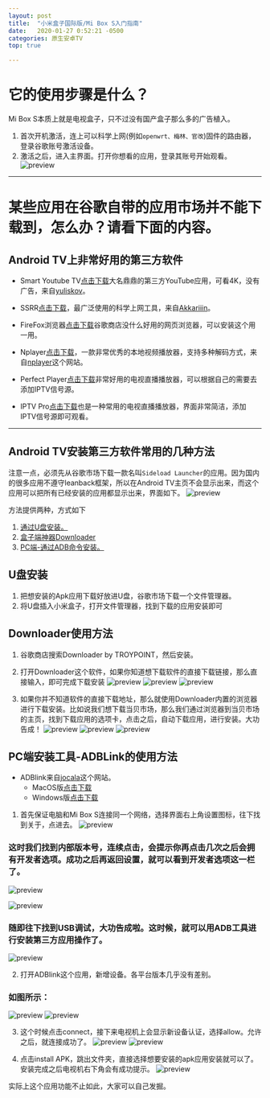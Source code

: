 ```yaml
---
layout: post
title:  "小米盒子国际版/Mi Box S入门指南"
date:   2020-01-27 0:52:21 -0500
categories: 原生安卓TV
top: true 

---
```

# 它的使用步骤是什么？
Mi Box S本质上就是电视盒子，只不过没有国产盒子那么多的广告植入。
1. 首次开机激活，连上可以科学上网(例如`openwrt、梅林、官改`)固件的路由器，登录谷歌账号激活设备。
2. 激活之后，进入主界面。打开你想看的应用，登录其账号开始观看。
![preview](https://raw.githubusercontent.com/AndroidDeals/AndroidDeals.github.io/master/Screenshots/mihome.png)


<HR>
 
# 某些应用在谷歌自带的应用市场并不能下载到，怎么办？请看下面的内容。
## Android TV上非常好用的第三方软件

* Smart Youtube TV[点击下载](https://github.com/yuliskov/SmartYouTubeTV/releases/download/stable/smartyoutubetv_latest.apk)大名鼎鼎的第三方YouTube应用，可看4K，没有广告，来自[yuliskov](https://github.com/yuliskov/SmartYouTubeTV)。

* SSRR[点击下载](https://github.com/AndroidDeals/AndroidDeals.github.io/releases/download/2019.12.17/SSRR-3.5.4.apk)，最广泛使用的科学上网工具，来自[Akkariiin](https://github.com/shadowsocksrr/shadowsocksr-android/releases)。

* FireFox浏览器[点击下载](https://github.com/AndroidDeals/AndroidDeals.github.io/releases/download/2019.12.17/firefox_4.6.apk)谷歌商店没什么好用的网页浏览器，可以安装这个用一用。

* Nplayer[点击下载](https://github.com/AndroidDeals/AndroidDeals.github.io/releases/download/2019.12.17/nPlayer.v1.7.7.7_191219.armeabi-v7a.apk)，一款非常优秀的本地视频播放器，支持多种解码方式，来自[nplayer](https://nplayer.com/)这个网站。

* Perfect Player[点击下载](https://github.com/AndroidDeals/AndroidDeals.github.io/releases/download/2019.12.17/Perfect-Player.apk)非常好用的电视直播播放器，可以根据自己的需要去添加IPTV信号源。

* IPTV Pro[点击下载](https://github.com/AndroidDeals/AndroidDeals.github.io/releases/download/2019.12.17/iptv-pro.apk)也是一种常用的电视直播播放器，界面非常简洁，添加IPTV信号源即可观看。


<HR>
 
## Android TV安装第三方软件常用的几种方法
注意一点，必须先从谷歌市场下载一款名叫`Sideload Launcher`的应用。因为国内的很多应用不遵守leanback框架，所以在Android TV主页不会显示出来，而这个应用可以把所有已经安装的应用都显示出来，界面如下。
![preview](https://raw.githubusercontent.com/AndroidDeals/AndroidDeals.github.io/master/Screenshots/sideloadlauncher.png)

方法提供两种，方式如下
1. [通过U盘安装。](#jump1)
2. [盒子端神器Downloader](#jump2)
3. [PC端-通过ADB命令安装。](#jump3)

## <span id="jump1">U盘安装</span>
1. 把想安装的Apk应用下载好放进U盘，谷歌市场下载一个文件管理器。
2. 将U盘插入小米盒子，打开文件管理器，找到下载的应用安装即可

## <span id="jump2">Downloader使用方法</span>
1. 谷歌商店搜索Downloader by TROYPOINT，然后安装。

2. 打开Downloader这个软件，如果你知道想下载软件的直接下载链接，那么直接输入，即可完成下载安装
![preview](https://raw.githubusercontent.com/AndroidDeals/AndroidDeals.github.io/master/Screenshots/d2.png)
![preview](https://raw.githubusercontent.com/AndroidDeals/AndroidDeals.github.io/master/Screenshots/d4.png)
![preview](https://raw.githubusercontent.com/AndroidDeals/AndroidDeals.github.io/master/Screenshots/d5.png)

3. 如果你并不知道软件的直接下载地址，那么就使用Downloader内置的浏览器进行下载安装。比如说我们想下载当贝市场，那么我们通过浏览器到当贝市场的主页，找到下载应用的选项卡，点击之后，自动下载应用，进行安装。大功告成！
![preview](https://raw.githubusercontent.com/AndroidDeals/AndroidDeals.github.io/master/Screenshots/d3.png)
![preview](https://raw.githubusercontent.com/AndroidDeals/AndroidDeals.github.io/master/Screenshots/d4.png)
![preview](https://raw.githubusercontent.com/AndroidDeals/AndroidDeals.github.io/master/Screenshots/d5.png)
	


## <span id="jump2">PC端安装工具-ADBLink的使用方法</span>

* ADBlink来自[jocala](http://www.jocala.com/)这个网站。
  * MacOS版[点击下载](https://github.com/AndroidDeals/AndroidDeals.github.io/releases/download/2019.12.17/adblink42-Macos.dmg)
  * Windows版[点击下载](https://github.com/AndroidDeals/AndroidDeals.github.io/releases/download/2019.12.17/adblink42-Win.exe)

1. 首先保证电脑和Mi Box S连接同一个网络，选择界面右上角设置图标，往下找到关于，点进去。
![preview](https://raw.githubusercontent.com/AndroidDeals/AndroidDeals.github.io/master/Screenshots/m1.png)

### 这时我们找到内部版本号，连续点击，会提示你再点击几次之后会拥有开发者选项。成功之后再返回设置，就可以看到开发者选项这一栏了。
![preview](https://raw.githubusercontent.com/AndroidDeals/AndroidDeals.github.io/master/Screenshots/m2.png)

![preview](https://raw.githubusercontent.com/AndroidDeals/AndroidDeals.github.io/master/Screenshots/m3.png)

### 随即往下找到USB调试，大功告成啦。这时候，就可以用ADB工具进行安装第三方应用操作了。
![preview](https://raw.githubusercontent.com/AndroidDeals/AndroidDeals.github.io/master/Screenshots/m4.png)

2. 打开ADBlink这个应用，新增设备。各平台版本几乎没有差别。
### 如图所示：
![preview](https://raw.githubusercontent.com/AndroidDeals/AndroidDeals.github.io/master/Screenshots/3.png)
![preview](https://raw.githubusercontent.com/AndroidDeals/AndroidDeals.github.io/master/Screenshots/4.png)

3. 这个时候点击connect，接下来电视机上会显示新设备认证，选择allow。允许之后，就连接成功了。
![preview](https://raw.githubusercontent.com/AndroidDeals/AndroidDeals.github.io/master/Screenshots/5.png)
![preview](https://raw.githubusercontent.com/AndroidDeals/AndroidDeals.github.io/master/Screenshots/6.jpg)

4. 点击install APK，跳出文件夹，直接选择想要安装的apk应用安装就可以了。安装完成之后电视机右下角会有成功提示。
![preview](https://raw.githubusercontent.com/AndroidDeals/AndroidDeals.github.io/master/Screenshots/7.png)

实际上这个应用功能不止如此，大家可以自己发掘。


